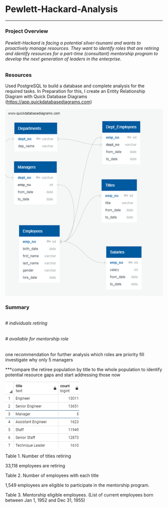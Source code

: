 # Pewlett-Hackard-Analysis
------
### Project Overview
###### Pewlett-Hackard is facing a potential silver-tsunami and wants to proactively manage resources.  They want to identify roles that are retiring and identify resources for a part-time (consultant) mentorship program to develop the next generation of leaders in the enterprise.

### Resources
Used PostgreSQL to build a database and complete analysis for the required tasks.  In Preparation for this, I create an Entity Relationship Diagram with Quick Database Diagrams (https://app.quickdatabasediagrams.com)

![EmployeeDB](https://github.com/TrentBrunson/Pewlett-Hackard-Analysis/blob/master/EmployeeDB.png)

### Summary


######

###### # individuals retiring
###### # available for mentorship role

one recommendation for further analysis
which roles are priority fill
investigate why only 5 managers

***compare the retiree population by title to the whole population to identify potential resource gaps and start addressing those now

![Titles Retiring](https://github.com/TrentBrunson/Pewlett-Hackard-Analysis/blob/master/Titles_retiring.png)

Table 1. Number of titles retiring

33,118 employees are retiring

Table 2. Number of employees with each title

1,549 employees are eligible to participate in the mentorship program.

Table 3. Mentorship eligible employees.  (List of current employees born between Jan 1, 1952 and Dec 31, 1955)

